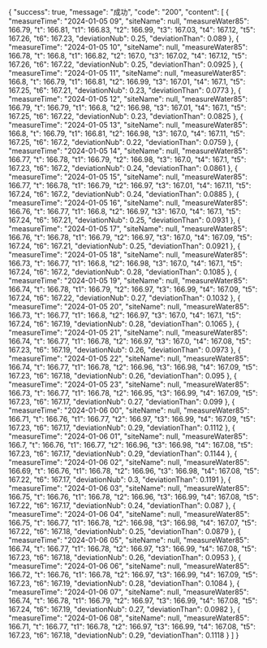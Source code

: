 {
    "success": true,
    "message": "成功",
    "code": "200",
    "content": [
        {
            "measureTime": "2024-01-05 09",
            "siteName": null,
            "measureWater85": 166.79,
            "t": 166.81,
            "t1": 166.83,
            "t2": 166.99,
            "t3": 167.03,
            "t4": 167.12,
            "t5": 167.26,
            "t6": 167.23,
            "deviationNub": 0.25,
            "deviationThan": 0.089
        },
        {
            "measureTime": "2024-01-05 10",
            "siteName": null,
            "measureWater85": 166.78,
            "t": 166.8,
            "t1": 166.82,
            "t2": 167.0,
            "t3": 167.02,
            "t4": 167.12,
            "t5": 167.26,
            "t6": 167.22,
            "deviationNub": 0.25,
            "deviationThan": 0.0925
        },
        {
            "measureTime": "2024-01-05 11",
            "siteName": null,
            "measureWater85": 166.8,
            "t": 166.79,
            "t1": 166.81,
            "t2": 166.99,
            "t3": 167.01,
            "t4": 167.1,
            "t5": 167.25,
            "t6": 167.21,
            "deviationNub": 0.23,
            "deviationThan": 0.0773
        },
        {
            "measureTime": "2024-01-05 12",
            "siteName": null,
            "measureWater85": 166.79,
            "t": 166.79,
            "t1": 166.8,
            "t2": 166.98,
            "t3": 167.01,
            "t4": 167.1,
            "t5": 167.25,
            "t6": 167.22,
            "deviationNub": 0.23,
            "deviationThan": 0.0825
        },
        {
            "measureTime": "2024-01-05 13",
            "siteName": null,
            "measureWater85": 166.8,
            "t": 166.79,
            "t1": 166.81,
            "t2": 166.98,
            "t3": 167.0,
            "t4": 167.11,
            "t5": 167.25,
            "t6": 167.2,
            "deviationNub": 0.22,
            "deviationThan": 0.0759
        },
        {
            "measureTime": "2024-01-05 14",
            "siteName": null,
            "measureWater85": 166.77,
            "t": 166.78,
            "t1": 166.79,
            "t2": 166.98,
            "t3": 167.0,
            "t4": 167.1,
            "t5": 167.23,
            "t6": 167.2,
            "deviationNub": 0.24,
            "deviationThan": 0.0861
        },
        {
            "measureTime": "2024-01-05 15",
            "siteName": null,
            "measureWater85": 166.77,
            "t": 166.78,
            "t1": 166.79,
            "t2": 166.97,
            "t3": 167.01,
            "t4": 167.11,
            "t5": 167.24,
            "t6": 167.2,
            "deviationNub": 0.24,
            "deviationThan": 0.0885
        },
        {
            "measureTime": "2024-01-05 16",
            "siteName": null,
            "measureWater85": 166.76,
            "t": 166.77,
            "t1": 166.8,
            "t2": 166.97,
            "t3": 167.0,
            "t4": 167.1,
            "t5": 167.24,
            "t6": 167.21,
            "deviationNub": 0.25,
            "deviationThan": 0.0931
        },
        {
            "measureTime": "2024-01-05 17",
            "siteName": null,
            "measureWater85": 166.76,
            "t": 166.78,
            "t1": 166.79,
            "t2": 166.97,
            "t3": 167.0,
            "t4": 167.09,
            "t5": 167.24,
            "t6": 167.21,
            "deviationNub": 0.25,
            "deviationThan": 0.0921
        },
        {
            "measureTime": "2024-01-05 18",
            "siteName": null,
            "measureWater85": 166.73,
            "t": 166.77,
            "t1": 166.8,
            "t2": 166.98,
            "t3": 167.0,
            "t4": 167.1,
            "t5": 167.24,
            "t6": 167.2,
            "deviationNub": 0.28,
            "deviationThan": 0.1085
        },
        {
            "measureTime": "2024-01-05 19",
            "siteName": null,
            "measureWater85": 166.74,
            "t": 166.78,
            "t1": 166.79,
            "t2": 166.97,
            "t3": 166.99,
            "t4": 167.09,
            "t5": 167.24,
            "t6": 167.22,
            "deviationNub": 0.27,
            "deviationThan": 0.1032
        },
        {
            "measureTime": "2024-01-05 20",
            "siteName": null,
            "measureWater85": 166.73,
            "t": 166.77,
            "t1": 166.8,
            "t2": 166.97,
            "t3": 167.0,
            "t4": 167.1,
            "t5": 167.24,
            "t6": 167.19,
            "deviationNub": 0.28,
            "deviationThan": 0.1065
        },
        {
            "measureTime": "2024-01-05 21",
            "siteName": null,
            "measureWater85": 166.74,
            "t": 166.77,
            "t1": 166.78,
            "t2": 166.97,
            "t3": 167.0,
            "t4": 167.08,
            "t5": 167.23,
            "t6": 167.19,
            "deviationNub": 0.26,
            "deviationThan": 0.0973
        },
        {
            "measureTime": "2024-01-05 22",
            "siteName": null,
            "measureWater85": 166.74,
            "t": 166.77,
            "t1": 166.78,
            "t2": 166.96,
            "t3": 166.98,
            "t4": 167.09,
            "t5": 167.23,
            "t6": 167.18,
            "deviationNub": 0.26,
            "deviationThan": 0.095
        },
        {
            "measureTime": "2024-01-05 23",
            "siteName": null,
            "measureWater85": 166.73,
            "t": 166.77,
            "t1": 166.78,
            "t2": 166.95,
            "t3": 166.99,
            "t4": 167.09,
            "t5": 167.23,
            "t6": 167.17,
            "deviationNub": 0.27,
            "deviationThan": 0.099
        },
        {
            "measureTime": "2024-01-06 00",
            "siteName": null,
            "measureWater85": 166.71,
            "t": 166.76,
            "t1": 166.77,
            "t2": 166.97,
            "t3": 166.99,
            "t4": 167.09,
            "t5": 167.23,
            "t6": 167.17,
            "deviationNub": 0.29,
            "deviationThan": 0.1112
        },
        {
            "measureTime": "2024-01-06 01",
            "siteName": null,
            "measureWater85": 166.7,
            "t": 166.76,
            "t1": 166.77,
            "t2": 166.96,
            "t3": 166.98,
            "t4": 167.08,
            "t5": 167.23,
            "t6": 167.17,
            "deviationNub": 0.29,
            "deviationThan": 0.1144
        },
        {
            "measureTime": "2024-01-06 02",
            "siteName": null,
            "measureWater85": 166.69,
            "t": 166.76,
            "t1": 166.78,
            "t2": 166.96,
            "t3": 166.98,
            "t4": 167.08,
            "t5": 167.22,
            "t6": 167.17,
            "deviationNub": 0.3,
            "deviationThan": 0.1191
        },
        {
            "measureTime": "2024-01-06 03",
            "siteName": null,
            "measureWater85": 166.75,
            "t": 166.76,
            "t1": 166.78,
            "t2": 166.96,
            "t3": 166.99,
            "t4": 167.08,
            "t5": 167.22,
            "t6": 167.17,
            "deviationNub": 0.24,
            "deviationThan": 0.087
        },
        {
            "measureTime": "2024-01-06 04",
            "siteName": null,
            "measureWater85": 166.75,
            "t": 166.77,
            "t1": 166.78,
            "t2": 166.98,
            "t3": 166.98,
            "t4": 167.07,
            "t5": 167.22,
            "t6": 167.18,
            "deviationNub": 0.25,
            "deviationThan": 0.0879
        },
        {
            "measureTime": "2024-01-06 05",
            "siteName": null,
            "measureWater85": 166.74,
            "t": 166.77,
            "t1": 166.78,
            "t2": 166.97,
            "t3": 166.99,
            "t4": 167.08,
            "t5": 167.23,
            "t6": 167.18,
            "deviationNub": 0.26,
            "deviationThan": 0.0953
        },
        {
            "measureTime": "2024-01-06 06",
            "siteName": null,
            "measureWater85": 166.72,
            "t": 166.76,
            "t1": 166.78,
            "t2": 166.97,
            "t3": 166.99,
            "t4": 167.09,
            "t5": 167.23,
            "t6": 167.19,
            "deviationNub": 0.28,
            "deviationThan": 0.1084
        },
        {
            "measureTime": "2024-01-06 07",
            "siteName": null,
            "measureWater85": 166.74,
            "t": 166.78,
            "t1": 166.79,
            "t2": 166.97,
            "t3": 166.99,
            "t4": 167.08,
            "t5": 167.24,
            "t6": 167.19,
            "deviationNub": 0.27,
            "deviationThan": 0.0982
        },
        {
            "measureTime": "2024-01-06 08",
            "siteName": null,
            "measureWater85": 166.71,
            "t": 166.77,
            "t1": 166.78,
            "t2": 166.97,
            "t3": 166.99,
            "t4": 167.08,
            "t5": 167.23,
            "t6": 167.18,
            "deviationNub": 0.29,
            "deviationThan": 0.1118
        }
    ]
}